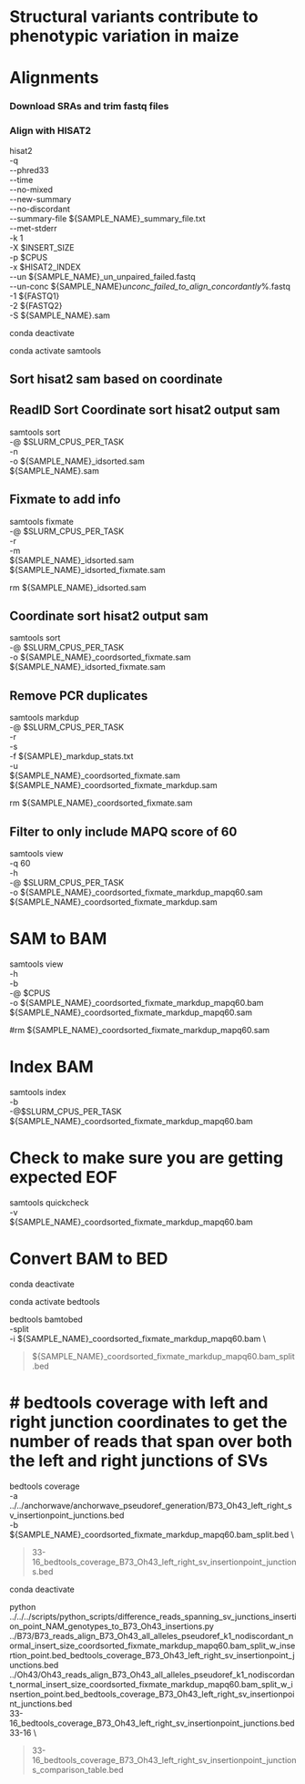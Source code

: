 # Structural variants contribute to phenotypic variation in maize
# Alignments
### Download SRAs and trim fastq files
### Align with HISAT2
hisat2 \
-q \
--phred33 \
--time \
--no-mixed \
--new-summary \
--no-discordant \
--summary-file ${SAMPLE_NAME}_summary_file.txt \
--met-stderr \
-k 1 \
-X $INSERT_SIZE \
-p $CPUS \
-x $HISAT2_INDEX \
--un ${SAMPLE_NAME}_un_unpaired_failed.fastq \
--un-conc ${SAMPLE_NAME}_unconc_failed_to_align_concordantly_%.fastq \
-1 ${FASTQ1} \
-2 ${FASTQ2} \
-S ${SAMPLE_NAME}.sam


conda deactivate

conda activate samtools

## Sort hisat2 sam based on coordinate

## ReadID Sort Coordinate sort hisat2 output sam

samtools sort \
-@ $SLURM_CPUS_PER_TASK \
-n \
-o ${SAMPLE_NAME}_idsorted.sam \
${SAMPLE_NAME}.sam



## Fixmate to add info

samtools fixmate \
-@ $SLURM_CPUS_PER_TASK \
-r \
-m \
${SAMPLE_NAME}_idsorted.sam \
${SAMPLE_NAME}_idsorted_fixmate.sam

rm ${SAMPLE_NAME}_idsorted.sam


## Coordinate sort hisat2 output sam

samtools sort \
-@ $SLURM_CPUS_PER_TASK \
-o ${SAMPLE_NAME}_coordsorted_fixmate.sam \
${SAMPLE_NAME}_idsorted_fixmate.sam



## Remove PCR duplicates

samtools markdup \
-@ $SLURM_CPUS_PER_TASK \
-r \
-s \
-f ${SAMPLE}_markdup_stats.txt \
-u \
${SAMPLE_NAME}_coordsorted_fixmate.sam \
${SAMPLE_NAME}_coordsorted_fixmate_markdup.sam

rm ${SAMPLE_NAME}_coordsorted_fixmate.sam



## Filter to only include MAPQ score of 60

samtools view \
-q 60 \
-h \
-@ $SLURM_CPUS_PER_TASK \
-o ${SAMPLE_NAME}_coordsorted_fixmate_markdup_mapq60.sam \
${SAMPLE_NAME}_coordsorted_fixmate_markdup.sam

# SAM to BAM

samtools view \
-h \
-b \
-@ $CPUS \
-o ${SAMPLE_NAME}_coordsorted_fixmate_markdup_mapq60.bam \
${SAMPLE_NAME}_coordsorted_fixmate_markdup_mapq60.sam

#rm ${SAMPLE_NAME}_coordsorted_fixmate_markdup_mapq60.sam

# Index BAM
samtools index \
-b \
-@$SLURM_CPUS_PER_TASK \
${SAMPLE_NAME}_coordsorted_fixmate_markdup_mapq60.bam

# Check to make sure you are getting expected EOF

samtools quickcheck \
-v \
${SAMPLE_NAME}_coordsorted_fixmate_markdup_mapq60.bam


# Convert BAM to BED
conda deactivate 

conda activate bedtools

bedtools bamtobed \
-split \
-i ${SAMPLE_NAME}_coordsorted_fixmate_markdup_mapq60.bam \
> ${SAMPLE_NAME}_coordsorted_fixmate_markdup_mapq60.bam_split.bed

# # bedtools coverage with left and right junction coordinates to get the number of reads that span over both the left and right junctions of SVs

bedtools coverage \
-a ../../anchorwave/anchorwave_pseudoref_generation/B73_Oh43_left_right_sv_insertionpoint_junctions.bed \
-b ${SAMPLE_NAME}_coordsorted_fixmate_markdup_mapq60.bam_split.bed \
> 33-16_bedtools_coverage_B73_Oh43_left_right_sv_insertionpoint_junctions.bed

conda deactivate 

python ../../../scripts/python_scripts/difference_reads_spanning_sv_junctions_insertion_point_NAM_genotypes_to_B73_Oh43_insertions.py \
../B73/B73_reads_align_B73_Oh43_all_alleles_pseudoref_k1_nodiscordant_normal_insert_size_coordsorted_fixmate_markdup_mapq60.bam_split_w_insertion_point.bed_bedtools_coverage_B73_Oh43_left_right_sv_insertionpoint_junctions.bed \
../Oh43/Oh43_reads_align_B73_Oh43_all_alleles_pseudoref_k1_nodiscordant_normal_insert_size_coordsorted_fixmate_markdup_mapq60.bam_split_w_insertion_point.bed_bedtools_coverage_B73_Oh43_left_right_sv_insertionpoint_junctions.bed \
33-16_bedtools_coverage_B73_Oh43_left_right_sv_insertionpoint_junctions.bed \
33-16 \
> 33-16_bedtools_coverage_B73_Oh43_left_right_sv_insertionpoint_junctions_comparison_table.bed




